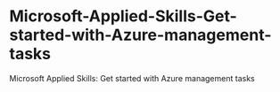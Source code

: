 # Microsoft-Applied-Skills-Get-started-with-Azure-management-tasks
Microsoft Applied Skills: Get started with Azure management tasks
